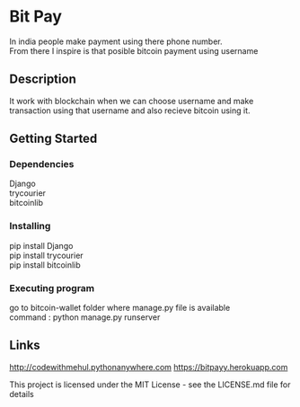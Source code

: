 # Bit Pay

In india people make payment using there phone number. <br>
From there I inspire is that posible bitcoin payment using username

## Description
It work with blockchain when we can choose username and make transaction using that username and also recieve bitcoin using it.

## Getting Started

### Dependencies
Django <br>
trycourier <br>
bitcoinlib <br>

### Installing
pip install Django <br>
pip install trycourier <br>
pip install bitcoinlib <br>

### Executing program
go to bitcoin-wallet folder where manage.py file is available  <br>
command : python manage.py runserver <br>

## Links
http://codewithmehul.pythonanywhere.com
https://bitpayy.herokuapp.com

This project is licensed under the MIT License - see the LICENSE.md file for details
